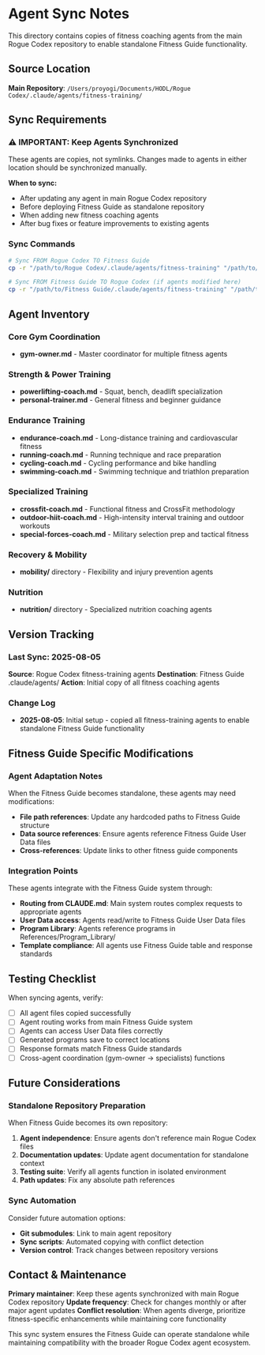 # Agent Sync Notes

This directory contains copies of fitness coaching agents from the main Rogue Codex repository to enable standalone Fitness Guide functionality.

## Source Location
**Main Repository**: `/Users/proyogi/Documents/HODL/Rogue Codex/.claude/agents/fitness-training/`

## Sync Requirements

### ⚠️ IMPORTANT: Keep Agents Synchronized
These agents are copies, not symlinks. Changes made to agents in either location should be synchronized manually.

**When to sync:**
- After updating any agent in main Rogue Codex repository
- Before deploying Fitness Guide as standalone repository  
- When adding new fitness coaching agents
- After bug fixes or feature improvements to existing agents

### Sync Commands
```bash
# Sync FROM Rogue Codex TO Fitness Guide
cp -r "/path/to/Rogue Codex/.claude/agents/fitness-training" "/path/to/Fitness Guide/.claude/agents/"

# Sync FROM Fitness Guide TO Rogue Codex (if agents modified here)
cp -r "/path/to/Fitness Guide/.claude/agents/fitness-training" "/path/to/Rogue Codex/.claude/agents/"
```

## Agent Inventory

### Core Gym Coordination
- **gym-owner.md** - Master coordinator for multiple fitness agents

### Strength & Power Training
- **powerlifting-coach.md** - Squat, bench, deadlift specialization
- **personal-trainer.md** - General fitness and beginner guidance

### Endurance Training  
- **endurance-coach.md** - Long-distance training and cardiovascular fitness
- **running-coach.md** - Running technique and race preparation
- **cycling-coach.md** - Cycling performance and bike handling
- **swimming-coach.md** - Swimming technique and triathlon preparation

### Specialized Training
- **crossfit-coach.md** - Functional fitness and CrossFit methodology
- **outdoor-hiit-coach.md** - High-intensity interval training and outdoor workouts
- **special-forces-coach.md** - Military selection prep and tactical fitness

### Recovery & Mobility
- **mobility/** directory - Flexibility and injury prevention agents

### Nutrition
- **nutrition/** directory - Specialized nutrition coaching agents

## Version Tracking

### Last Sync: 2025-08-05
**Source**: Rogue Codex fitness-training agents
**Destination**: Fitness Guide .claude/agents/
**Action**: Initial copy of all fitness coaching agents

### Change Log
- **2025-08-05**: Initial setup - copied all fitness-training agents to enable standalone Fitness Guide functionality

## Fitness Guide Specific Modifications

### Agent Adaptation Notes
When the Fitness Guide becomes standalone, these agents may need modifications:
- **File path references**: Update any hardcoded paths to Fitness Guide structure
- **Data source references**: Ensure agents reference Fitness Guide User Data files
- **Cross-references**: Update links to other fitness guide components

### Integration Points
These agents integrate with the Fitness Guide system through:
- **Routing from CLAUDE.md**: Main system routes complex requests to appropriate agents
- **User Data access**: Agents read/write to Fitness Guide User Data files
- **Program Library**: Agents reference programs in References/Program_Library/
- **Template compliance**: All agents use Fitness Guide table and response standards

## Testing Checklist

When syncing agents, verify:
- [ ] All agent files copied successfully
- [ ] Agent routing works from main Fitness Guide system
- [ ] Agents can access User Data files correctly  
- [ ] Generated programs save to correct locations
- [ ] Response formats match Fitness Guide standards
- [ ] Cross-agent coordination (gym-owner → specialists) functions

## Future Considerations

### Standalone Repository Preparation
When Fitness Guide becomes its own repository:
1. **Agent independence**: Ensure agents don't reference main Rogue Codex files
2. **Documentation updates**: Update agent documentation for standalone context
3. **Testing suite**: Verify all agents function in isolated environment
4. **Path updates**: Fix any absolute path references

### Sync Automation
Consider future automation options:
- **Git submodules**: Link to main agent repository
- **Sync scripts**: Automated copying with conflict detection
- **Version control**: Track changes between repository versions

## Contact & Maintenance

**Primary maintainer**: Keep these agents synchronized with main Rogue Codex repository
**Update frequency**: Check for changes monthly or after major agent updates
**Conflict resolution**: When agents diverge, prioritize fitness-specific enhancements while maintaining core functionality

This sync system ensures the Fitness Guide can operate standalone while maintaining compatibility with the broader Rogue Codex agent ecosystem.